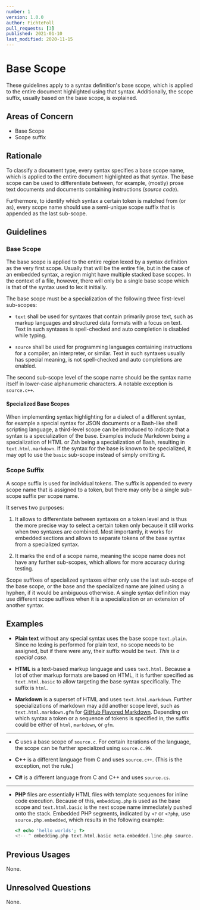 ```yaml
---
number: 1
version: 1.0.0
author: FichteFoll
pull_requests: [3]
published: 2021-01-10
last_modified: 2020-11-15
---
```


# Base Scope

These guidelines apply to a syntax definition's base scope,
which is applied to the entire document
highlighted using that syntax.
Additionally, the scope suffix,
usually based on the base scope,
is explained.


## Areas of Concern

- Base Scope
- Scope suffix


## Rationale

To classify a document type,
every syntax specifies a base scope name,
which is applied to the entire document
highlighted as that syntax.
The base scope can be used
to differentiate between, for example,
(mostly) prose text documents
and documents containing instructions (*source code*).

Furthermore,
to identify which syntax a certain token is matched from (or as),
every scope name should use a semi-unique scope suffix
that is appended as the last sub-scope.


## Guidelines

### Base Scope

The base scope is applied to the entire region
lexed by a syntax definition as the very first scope.
Usually that will be the entire file,
but in the case of an embedded syntax,
a region might have multiple stacked base scopes.
In the context of a file, however,
there will only be a single base scope
which is that of the syntax used to lex it initially.

The base scope must be a specialization
of the following three first-level sub-scopes:

- `text` shall be used
  for syntaxes that contain primarily prose text,
  such as markup languages
  and structured data formats
  with a focus on text.
  Text in such syntaxes is spell-checked
  and auto completion is disabled while typing.

- `source` shall be used
  for programming languages containing
  instructions for a compiler, an interpreter, or similar.
  Text in such syntaxes usually has special meaning,
  is not spell-checked and auto completions are enabled.

The second sub-scope level of the scope name
should be the syntax name itself
in lower-case alphanumeric characters.
A notable exception is `source.c++`.


#### Specialized Base Scopes

When implementing syntax highlighting
for a dialect of a different syntax,
for example a special syntax
for JSON documents
or a Bash-like shell scripting language,
a third-level scope can be introduced
to indicate that a syntax is a specialization of the base.
Examples include Markdown being a specialization of HTML
or Zsh being a specialization of Bash,
resulting in `text.html.markdown`.
If the syntax for the base is known to be specialized,
it may opt to use the `basic` sub-scope
instead of simply omitting it.


### Scope Suffix

A scope suffix is used for individual tokens.
The suffix is appended to every scope name
that is assigned to a token,
but there may only be a single sub-scope suffix per scope name.

It serves two purposes:

1. It allows to differentiate between syntaxes on a token level
   and is thus the more precise way to select a certain token only
   because it still works when two syntaxes are combined.
   Most importantly, it works for embedded sections
   and allows to separate tokens of the base syntax from a specialized syntax.

2. It marks the end of a scope name,
   meaning the scope name does not have any further sub-scopes,
   which allows for more accuracy during testing.

Scope suffixes of specialized syntaxes
either only use the last sub-scope of the base scope,
or the base and the specialized name are joined using a hyphen,
if it would be ambiguous otherwise.
A single syntax definition may use different scope suffixes
when it is a specialization or an extension of another syntax.


## Examples

- **Plain text** without any special syntax uses the base scope `text.plain`.
  Since no lexing is performed for plain text,
  no scope needs to be assigned,
  but if there were any,
  their suffix would be `text`.
  *This is a special case.*

- **HTML** is a text-based markup language and uses `text.html`.
  Because a lot of other markup formats are based on HTML,
  it is further specified as `text.html.basic`
  to allow targeting the base syntax specifically.
  The suffix is `html`.

- **Markdown** is a superset of HTML and uses `text.html.markdown`.
  Further specializations of markdown may add another scope level,
  such as `text.html.markdown.gfm` for [GitHub Flavored Markdown][GFM].
  Depending on which syntax a token or a sequence of tokens is specified in,
  the suffix could be either of `html`, `markdown`, or `gfm`.

[GFM]: https://github.github.com/gfm/

---

- **C** uses a base scope of `source.c`.
  For certain iterations of the language,
  the scope can be further specialized using `source.c.99`.

- **C++** is a different language from C and uses `source.c++`.
  (This is the exception, not the rule.)

- **C#** is a different language from C and C++ and uses `source.cs`.

---

- **PHP** files are essentially HTML files
  with template sequences for inline code execution.
  Because of this,
  `embedding.php` is used as the base scope
  and `text.html.basic` is the next scope name
  immediately pushed onto the stack.
  Embedded PHP segments,
  indicated by `<?` or `<?php`,
  use `source.php.embedded`,
  which results in the following example:

  ```php
  <? echo 'hello worlds'; ?>
  <!-- ^ embedding.php text.html.basic meta.embedded.line.php source.php.embedded … -->
  ```


## Previous Usages

None.


## Unresolved Questions

None.
